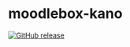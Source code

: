 # moodlebox-kano

[![GitHub release](https://img.shields.io/github/release/GXiangCo/moodlebox-kano.svg)](https://github.com/moodlebox/moodlebox/releases/latest)
